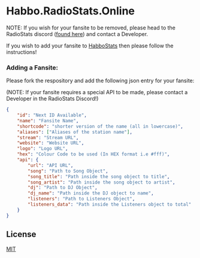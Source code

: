 # Habbo.RadioStats.Online

NOTE: If you wish for your fansite to be removed, please head to the RadioStats discord ([found here](https://discord.com/invite/uG554Ha3fj)) and contact a Developer.

If you wish to add your fansite to [HabboStats](https://habbo.radiostats.online) then please follow the instructions!

### Adding a Fansite:

Please fork the respository and add the following json entry for your fansite:

(NOTE: If your fansite requires a special API to be made, please contact a Developer in the RadioStats Discord!)

```json
{
	"id": "Next ID Available",
	"name": "Fansite Name",
	"shortcode": "shorter version of the name (all in lowercase)",
	"aliases": ["Aliases of the station name"],
	"stream": "Stream URL",
	"website": "Website URL",
	"logo": "Logo URL",
	"hex": "Colour Code to be used (In HEX format i.e #fff)",
	"api": {
		"url": "API URL",
		"song": "Path to Song Object",
		"song_title": "Path inside the song object to title",
		"song_artist": "Path inside the song object to artist",
		"dj": "Path to DJ Object",
		"dj_name": "Path inside the DJ object to name",
		"listeners": "Path to Listeners Object",
		"listeners_data": "Path inside the Listeners object to total"
	}
}
```

## License
[MIT](https://choosealicense.com/licenses/mit/)
